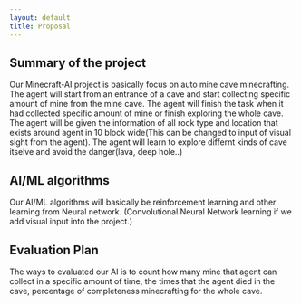 ```yaml
---
layout: default
title: Proposal
---
```


## Summary of the project
Our Minecraft-AI project is basically focus on auto mine cave minecrafting. The agent will start from an entrance of a cave and start collecting specific amount of mine from the mine cave. The agent will finish the task when it had collected specific amount of mine or finish exploring the whole cave. The agent will be given the information of all rock type and location that exists around agent in 10 block wide(This can be changed to input of visual sight from the agent).  The agent will learn to explore differnt kinds of cave itselve and avoid the danger(lava, deep hole..) 

## AI/ML algorithms
Our AI/ML algorithms will basically be reinforcement learning and other learning from Neural network. (Convolutional Neural Network learning if we add visual input into the project.) 

## Evaluation Plan
The ways to evaluated our AI is to count how many mine that agent can collect in a specific amount of time, the times that the agent died in the cave, percentage of completeness minecrafting for the whole cave. 
